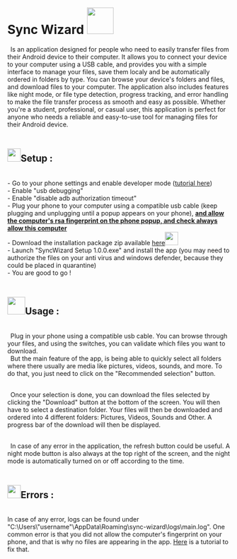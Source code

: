 # Sync Wizard <img src="https://user-images.githubusercontent.com/112857106/223279489-fe3b53ea-9334-417a-a5ca-4cb31b80b375.png" style="width: 60px;">
&ensp;Is an application designed for people who need to easily transfer files from their Android device to their computer. It allows you to connect your device to your computer
using a USB cable, and provides you with a simple interface to manage your files, save them localy and be automatically ordered in folders by type. You can browse your device's folders and files, and download files to your computer. The application also includes features like night mode, or file type detection, progress tracking, and error handling to make the file transfer process as smooth and easy as possible. Whether you're a student, professional, or casual user, this application is perfect for anyone who needs a reliable and easy-to-use tool for managing files for their Android device.
<br><br>

<h2><img src="https://user-images.githubusercontent.com/112857106/223548727-c0d67714-e7ef-476d-a4ee-b2b73d3575ce.png" style="width: 30px">Setup : </h2> &ensp; 
<br>- Go to your phone settings and enable developer mode (<a href="https://developer.android.com/studio/debug/dev-options?hl=en">tutorial here</a>)
<br>- Enable "usb debugging"
<br>- Enable "disable adb authorization timeout"
<br>- Plug your phone to your computer using a compatible usb cable (keep plugging and unplugging until a popup appears on your phone), <b><ins>and allow the computer's rsa fingerprint on the phone popup, and check always allow this computer</ins></b>
<br>- Download the installation package zip available <a href="https://mega.nz/folder/001lGbSD#M99KjYgq_3kS0N49Sh9usw" style="font-size=30px;">here<img src="https://user-images.githubusercontent.com/112857106/223517565-8b8d33a7-2e78-4049-a2f9-46cf9899d1c7.png" style="width: 30px;"></a>
<br>- Launch "SyncWizard Setup 1.0.0.exe" and install the app (you may need to authorize the files on your anti virus and windows defender, because they could be placed in quarantine)
<br>- You are good to go !
<br><br>

<h2><img src="https://user-images.githubusercontent.com/112857106/223548461-705aa42d-f7a3-428d-80d2-af1bb8f6d63c.png" style="width: 40px;">Usage : </h2> &ensp;<br>
&ensp;Plug in your phone using a compatible usb cable. You can browse through your files, and using the switches, you can validate which files you want to download.
<br>&ensp;But the main feature of the app, is being able to quickly select all folders where there usually are media like pictures, videos, sounds, and more. To do that, you just need to click on the "Recommended selection" button. 

<br>&ensp;Once your selection is done, you can download the files selected by clicking the "Download" button at the bottom of the screen. You will then have to select a destination folder. Your files will then be downloaded and ordered into 4 different folders: Pictures, Videos, Sounds and Other. A progress bar of the download will then be displayed.

<br>&ensp;In case of any error in the application, the refresh button could be useful. A night mode button is also always at the top right of the screen, and the night mode is automatically turned on or off according to the time.
<br><br>

<h2><img src="https://user-images.githubusercontent.com/112857106/223549005-69b394a8-78bf-4a5a-b439-03d1f6fdf216.png" style="width: 30px">Errors : </h2> &ensp;<br>In case of any error, logs can be found under "C:\Users\"username"\AppData\Roaming\sync-wizard\logs\main.log". One common error is that you did not allow the computer's fingerprint on your phone, and that is why no files are appearing in the app. <a href="https://youtu.be/38lkOoL9Jqc">Here</a> is a tutorial to fix that.
